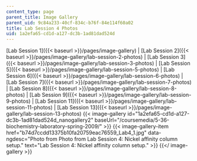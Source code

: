 ```yaml
---
content_type: page
parent_title: Image Gallery
parent_uid: 9c84a233-40cf-834c-b76f-84e114f60a02
title: Lab Session 4 Photos
uid: 1a2efa65-cd1d-a127-dc3b-1ad81dad524d
---
```


[Lab Session 1]({{< baseurl >}}/pages/image-gallery) | [Lab Session 2]({{< baseurl >}}/pages/image-gallery/lab-session-2-photos) | [Lab Session 3]({{< baseurl >}}/pages/image-gallery/lab-session-3-photos) | [Lab Session 5]({{< baseurl >}}/pages/image-gallery/lab-session-5-photos) | [Lab Session 6]({{< baseurl >}}/pages/image-gallery/lab-session-6-photos) | [Lab Session 7]({{< baseurl >}}/pages/image-gallery/lab-session-7-photos) | [Lab Session 8]({{< baseurl >}}/pages/image-gallery/lab-session-8-photos) | [Lab Session 9]({{< baseurl >}}/pages/image-gallery/lab-session-9-photos) | [Lab Session 11]({{< baseurl >}}/pages/image-gallery/lab-session-11-photos) | [Lab Session 13]({{< baseurl >}}/pages/image-gallery/lab-session-13-photos)
{{< image-gallery id="1a2efa65-cd1d-a127-dc3b-1ad81dad524d_nanogallery2" baseUrl="/coursemedia/5-36-biochemistry-laboratory-spring-2009/" >}}
{{< image-gallery-item href="b74d7ccdd13375b10fa20759eac76559_Lab4_1.jpg" data-ngdesc="Photo from Photo from Lab Session 4: Nickel affinity column setup." text="Lab Session 4: Nickel affinity column setup." >}}
{{</ image-gallery >}}